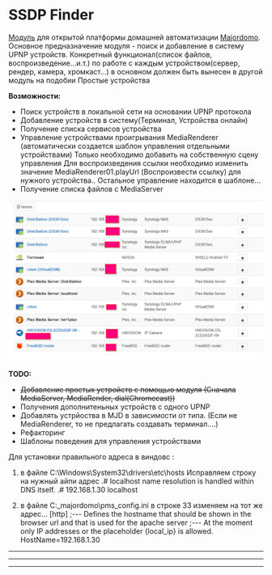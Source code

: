 

# SSDP Finder

[Модуль](https://majordomo.smartliving.ru/forum/viewtopic.php?f=5&t=2756) для открытой платформы домашней автоматизации [Majordomo](majordomo.smartliving.ru).
Основное предназначение модуля - поиск и добавление в систему UPNP устройств. Конкретный функционал(список файлов, воспроизведение...и.т.) по работе с каждым устройством(сервер, рендер, камера, хромкаст...) в основном должен быть вынесен в другой модуль на подобии Простые устройства




**Возможности:**

 - Поиск устройств в локальной сети на основании UPNP протокола
 - Добавление устройств в систему(Терминал, Устройства онлайн)
 - Получение списка сервисов устройства
 - Управление устройствами проигрывания MediaRenderer (автоматически создается шаблон управления отдельными устройствами)
   Только необходимо добавить на собственную сцену управления
   Для воспроизведения ссылки необходимо изменить значение MediaRenderer01.playUrl (Воспроизвести ссылку) для нужного устройства.. 
   Остальное управление находится в шаблоне...
 - Получение списка файлов c MediaServer
 
 ![ScreenShot](/screen.png)


**TODO:**

 - ~~Добавление простых устройств с помощью модуля (Сначала MediaServer, MediaRender, dial(Chromecast))~~
 - Получения дополнитеньных устройств с одного UPNP
 - Добавлять устрйоства в MJD в зависимости от типа. (Если не MediaRenderer, то не предлагать создавать терминал....)
 - Рефакторинг
 - Шаблоны поведения для управления устройствами

Для установки правильного адреса в виндовс :
1. в файле C:\Windows\System32\drivers\etc\hosts
Исправляем строку на нужный айпи адрес
.# localhost name resolution is handled within DNS itself.
.#	192.168.1.30    localhost

2. в файле C:\_majordomo\pms_config.ini
в строке  33 изменяем на тот же адрес...
[http]
;--- Defines the hostname that should be shown in the browser url and that is used for the apache server
;--- At the moment only IP addresses or the placeholder {local_ip} is allowed. 
HostName=192.168.1.30


----------


----------


----------


